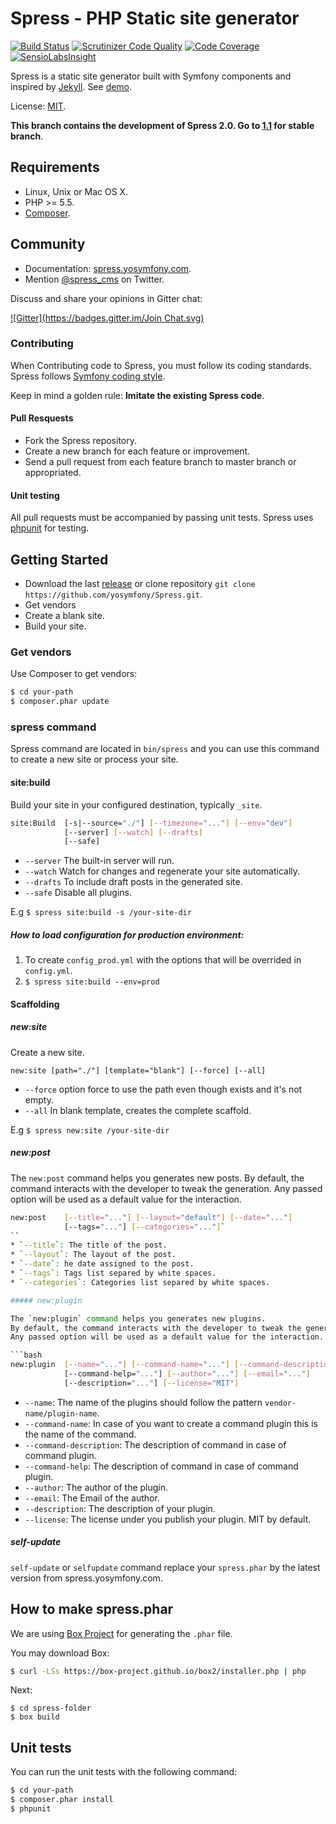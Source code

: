 Spress - PHP Static site generator
==============================
[![Build Status](https://travis-ci.org/spress/Spress.svg?branch=master)](https://travis-ci.org/spress/Spress)
[![Scrutinizer Code Quality](https://scrutinizer-ci.com/g/spress/Spress/badges/quality-score.png?b=master)](https://scrutinizer-ci.com/g/spress/Spress/?branch=master)
[![Code Coverage](https://scrutinizer-ci.com/g/spress/Spress/badges/coverage.png?b=master)](https://scrutinizer-ci.com/g/spress/Spress/?branch=master)
[![SensioLabsInsight](https://insight.sensiolabs.com/projects/1ea79d8e-894d-4cf5-8f64-c941376b3f77/mini.png)](https://insight.sensiolabs.com/projects/1ea79d8e-894d-4cf5-8f64-c941376b3f77)

Spress is a static site generator built with Symfony components and inspired by 
[Jekyll](https://github.com/mojombo/jekyll). See [demo](http://yosymfony.github.io/Spress-example/).

License: [MIT](https://github.com/spress/Spress/blob/master/LICENSE).

**This branch contains the development of Spress 2.0. Go to [1.1](https://github.com/spress/Spress/tree/1.1) for stable branch**.

Requirements
------------

* Linux, Unix or Mac OS X.
* PHP >= 5.5.
* [Composer](http://getcomposer.org/).

Community
---------

* Documentation: [spress.yosymfony.com](http://spress.yosymfony.com/docs/).
* Mention [@spress_cms](https://twitter.com/spress_cms) on Twitter.

Discuss and share your opinions in Gitter chat:

[![Gitter](https://badges.gitter.im/Join Chat.svg)](https://gitter.im/spress/Spress?utm_source=badge&utm_medium=badge&utm_campaign=pr-badge)

### Contributing

When Contributing code to Spress, you must follow its coding standards. Spress follows 
[Symfony coding style](http://symfony.com/doc/current/contributing/code/standards.html).

Keep in mind a golden rule: **Imitate the existing Spress code**.

#### Pull Resquests
* Fork the Spress repository.
* Create a new branch for each feature or improvement.
* Send a pull request from each feature branch to master branch or appropriated.

#### Unit testing

All pull requests must be accompanied by passing unit tests. Spress uses [phpunit](http://phpunit.de/) for testing.

Getting Started
---------------

* Download the last [release](https://github.com/yosymfony/Spress/releases) or clone repository `git clone https://github.com/yosymfony/Spress.git`.
* Get vendors
* Create a blank site.
* Build your site.

### Get vendors

Use Composer to get vendors:

```bash
$ cd your-path
$ composer.phar update
```

### spress command

Spress command are located in `bin/spress` and you can use this command to create a new site or process your
site.

#### site:build

Build your site in your configured destination, typically `_site`. 

```bash
site:Build 	[-s|--source="./"] [--timezone="..."] [--env="dev"]
			[--server] [--watch] [--drafts]
			[--safe]
```

* `--server` The built-in server will run.
* `--watch` Watch for changes and regenerate your site automatically.
* `--drafts` To include draft posts in the generated site.
* `--safe` Disable all plugins.

E.g `$ spress site:build -s /your-site-dir`

##### How to load configuration for production environment:

1. To create `config_prod.yml` with the options that will be overrided in `config.yml`.
2. `$ spress site:build --env=prod`

#### Scaffolding

##### new:site

Create a new site.

`new:site [path="./"] [template="blank"] [--force] [--all]`

* `--force` option force to use the path even though exists and it's not empty.
* `--all` In blank template, creates the complete scaffold.

E.g `$ spress new:site /your-site-dir`

##### new:post

The `new:post` command helps you generates new posts.
By default, the command interacts with the developer to tweak the generation.
Any passed option will be used as a default value for the interaction.

```bash
new:post 	[--title="..."] [--layout="default"] [--date="..."]
			[--tags="..."] [--categories="..."]`
``
* `--title`: The title of the post.
* `--layout`: The layout of the post.
* `--date`: he date assigned to the post.
* `--tags`: Tags list separed by white spaces.
* `--categories`: Categories list separed by white spaces.

##### new:plugin

The `new:plugin` command helps you generates new plugins.
By default, the command interacts with the developer to tweak the generation.
Any passed option will be used as a default value for the interaction.

```bash
new:plugin 	[--name="..."] [--command-name="..."] [--command-description="..."]
			[--command-help="..."] [--author="..."] [--email="..."]
			[--description="..."] [--license="MIT"]
```

* `--name`: The name of the plugins should follow the pattern `vendor-name/plugin-name`.
* `--command-name`: In case of you want to create a command plugin this is the name of the command.
* `--command-description`: The description of command in case of command plugin.
* `--command-help`: The description of command in case of command plugin.
* `--author`: The author of the plugin.
* `--email`: The Email of the author.
* `--description`: The description of your plugin.
* `--license`: The license under you publish your plugin. MIT by default.

##### self-update

`self-update` or `selfupdate` command replace your `spress.phar` by the
latest version from spress.yosymfony.com.

How to make spress.phar
-----------------------
We are using [Box Project](http://box-project.github.io/box2/) for generating the `.phar` file.

You may download Box:

```bash 
$ curl -LSs https://box-project.github.io/box2/installer.php | php
```
Next:

```
$ cd spress-folder
$ box build
```

Unit tests
----------

You can run the unit tests with the following command:
```bash
$ cd your-path
$ composer.phar install
$ phpunit
```
